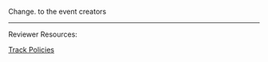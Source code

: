 <!-- Your content goes here: -->
Change.
to the event creators


<!-- DO NOT EDIT BELOW THIS LINE! -->
---

Reviewer Resources:

[Track Policies](https://github.com/exercism/java/blob/master/POLICIES.md#event-checklist)
